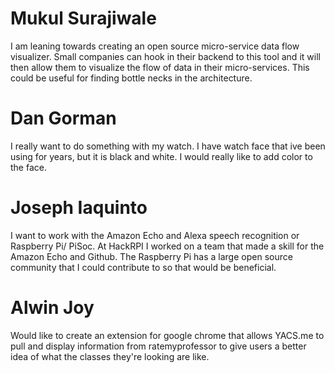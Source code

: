 # Mukul Surajiwale
 I am leaning towards creating an open source micro-service data flow visualizer. Small companies can hook in their backend to this tool and it will then allow them to visualize the flow of data in their micro-services. This could be useful for finding bottle necks in the architecture.

# Dan Gorman
I really want to do something with my watch. I have watch face that ive been using for years, but it is black and white. I would really like to add color to the face.

# Joseph Iaquinto

 I want to work with the Amazon Echo and Alexa speech recognition or Raspberry Pi/ PiSoc. At HackRPI I worked on a team that made a skill for the Amazon Echo and Github. The Raspberry Pi has a large open source community that I could contribute to so that would be beneficial. 
 
# Alwin Joy
Would like to create an extension for google chrome that allows YACS.me to pull and display information from ratemyprofessor to give users a better idea of what the classes they're looking are like. 
